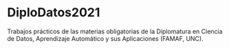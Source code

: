 # DiploDatos2021
Trabajos prácticos de las materias obligatorias de la Diplomatura en Ciencia de Datos, Aprendizaje Automático y sus Aplicaciones (FAMAF, UNC).
